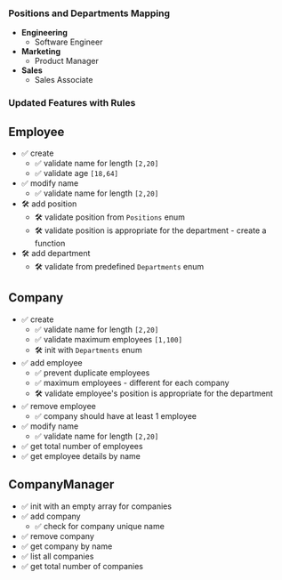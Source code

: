 ### Positions and Departments Mapping

- **Engineering**
  - Software Engineer
- **Marketing**
  - Product Manager
- **Sales**
  - Sales Associate

### Updated Features with Rules

## Employee

- ✅ create
  - ✅ validate name for length `[2,20]`
  - ✅ validate age `[18,64]`
- ✅ modify name
  - ✅ validate name for length `[2,20]`
- 🛠️ add position
  - 🛠️ validate position from `Positions` enum
  - 🛠️ validate position is appropriate for the department - create a function
- 🛠️ add department
  - 🛠️ validate from predefined `Departments` enum

## Company

- ✅ create
  - ✅ validate name for length `[2,20]`
  - ✅ validate maximum employees `[1,100]`
  - 🛠️ init with `Departments` enum
- ✅ add employee
  - ✅ prevent duplicate employees
  - ✅ maximum employees - different for each company
  - 🛠️ validate employee's position is appropriate for the department
- ✅ remove employee
  - ✅ company should have at least 1 employee
- ✅ modify name
  - ✅ validate name for length `[2,20]`
- ✅ get total number of employees
- ✅ get employee details by name

## CompanyManager

- ✅ init with an empty array for companies
- ✅ add company
  - ✅ check for company unique name
- ✅ remove company
- ✅ get company by name
- ✅ list all companies
- ✅ get total number of companies
